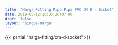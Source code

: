```yaml
---
title: "Harga Fitting Pipa Pipa PVC CM D - Socket"
date: 2019-05-12T10:36:26+07:00
draft: false
layout: "single-harga"
---
```


{{< partial "harga-fitting/cm-d-socket" >}}
